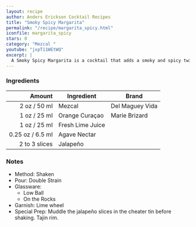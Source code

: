 ```yaml
---
layout: recipe
author: Anders Erickson Cocktail Recipes
title: "Smoky Spicy Margarita"
permalink: "/recipe/margarita_spicy.html"
iconfile: margarita_spicy
stars: 0
category: "Mezcal "
youtube: "jxpT11WEtWQ"
excerpt: |
  A Smoky Spicy Margarita is a cocktail that adds a smoky and spicy twist to the classic margarita. It typically involves using mezcal instead of tequila, muddling in jalapeños for heat, and rimming the glass with a spicy salt mixture like chili powder and cayenne pepper.
---
```


### Ingredients

|        Amount | Ingredient       | Brand           |
| ------------: | ---------------- | --------------- |
|          2 oz / 50 ml | Mezcal           | Del Maguey Vida |
|          1 oz / 25 ml | Orange Curaçao   | Marie Brizard   |
|          1 oz / 25 ml | Fresh Lime Juice |
|       0.25 oz / 6.5 ml | Agave Nectar     |
| 2 to 3 slices | Jalapeño         |

### Notes

- Method: Shaken
- Pour: Double Strain
- Glassware:
  - Low Ball
  - On the Rocks
- Garnish: Lime wheel
- Special Prep: Muddle the jalapeño slices in the cheater tin before shaking. Tajin rim.
